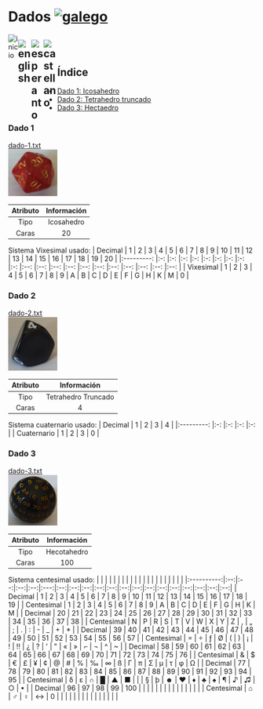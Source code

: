 # Dados [<img src="https://raw.githubusercontent.com/Ran-n/svgs/main/bandeiras/nacións/gz-0.svg" width="25" alt="galego" title="Galego">](dados_gz.md)

[<img align="left" src="https://github.com/Ran-n/media/blob/main/emojis/casa.svg" width="20" alt="inicio" title="Inicio">](https://github.com/Ran-n/aleatorio/blob/main/doc/readmes/readme_gz.md)

[<img align="left" src="https://raw.githubusercontent.com/Ran-n/svgs/main/bandeiras/nacións/en-0.svg" width="27" alt="english" title="English">](dados_en.md#)
[<img align="left" src="https://raw.githubusercontent.com/Ran-n/svgs/main/bandeiras/nacións/eo-0.svg" width="25" alt="esperanto" title="Esperanto">](dados_eo.md)
[<img align="left" src="https://raw.githubusercontent.com/Ran-n/svgs/main/bandeiras/nacións/cas-0.svg" width="28" alt="castellano" title="Castellano">](dados_cas.md)
<img align="center">
---

## Índice
- [Dado 1: Icosahedro](dados_gz.md#dado-1)
- [Dado 2: Tetrahedro truncado](dados_Gz.md#dado-2)
- [Dado 3: Hectaedro](dados_gz.md#dado-3)

### Dado 1
[dado-1.txt](https://github.com/Ran-n/aleatorio/blob/main/src/dados/dado-1.txt)  
<img src="https://github.com/Ran-n/aleatorio/blob/main/media/dados/dado-1.jpg" width="100" alt="Imaxe do dado 1" title="Dado 1">  

| Atributo  | Información   |
|:--------: |:-----------:  |
|   Tipo    |  Icosahedro   |
|   Caras   |      20       |

Sistema Vixesimal usado:
|  Decimal      | 1     | 2     | 3     | 4     | 5     | 6     | 7     | 8     | 9     | 10    | 11    | 12    | 13    | 14    | 15    | 16    | 17    | 18    | 19    | 20    |
|:---------:    |:-:    |:-:    |:-:    |:-:    |:-:    |:-:    |:-:    |:-:    |:-:    |:--:   |:--:   |:--:   |:--:   |:--:   |:--:   |:--:   |:--:   |:--:   |:--:   |:--:   |
| Vixesimal     | 1     | 2     | 3     | 4     | 5     | 6     | 7     | 8     | 9     |  A    |  B    |  C    |  D    |  E    |  F    |  G    |  H    |  K    |  M    |  0    |

### Dado 2
[dado-2.txt](https://github.com/Ran-n/aleatorio/blob/main/src/dados/dado-2.txt)  
<img src="https://github.com/Ran-n/aleatorio/blob/main/media/dados/dado-2.jpg" width="100" alt="Imaxe do dado 2" title="Dado 2">

| Atributo  | Información            |
|:--------: |:-----------:           |
|   Tipo    |  Tetrahedro Truncado   |
|   Caras   |      4                 |

Sistema cuaternario usado:
|  Decimal      | 1     | 2     | 3     | 4     |
|:---------:    |:-:    |:-:    |:-:    |:-:    |
| Cuaternario   | 1     | 2     | 3     | 0     |

### Dado 3
[dado-3.txt](https://github.com/Ran-n/aleatorio/blob/main/src/dados/dado-3.txt)  
<img src="https://github.com/Ran-n/aleatorio/blob/main/media/dados/dado-3.jpg" width="100" alt="Imaxe do dado 3" title="Dado 3">

| Atributo  | Información     |
|:--------: |:-----------:    |
|   Tipo    |  Hecotahedro    |
|   Caras   |      100        |

Sistema centesimal usado:
|            |    |    |    |    |     |    |    |    |    |    |    |    |    |    |    |    |    |    |    |
|:----------:|:--:|:--:|:--:|:--:|:---:|:--:|:--:|:--:|:--:|:--:|:--:|:--:|:--:|:--:|:--:|:--:|:--:|:--:|:--:|
|   Decimal  |  1 |  2 |  3 |  4 |  5  |  6 |  7 |  8 |  9 | 10 | 11 | 12 | 13 | 14 | 15 | 16 | 17 | 18 | 19 |
| Centesimal |  1 |  2 |  3 |  4 |  5  |  6 |  7 |  8 |  9 |  A |  B |  C |  D |  E |  F |  G |  H |  K |  M |
|   Decimal  | 20 | 21 | 22 | 23 |  24 | 25 | 26 | 27 | 28 | 29 | 30 | 31 | 32 | 33 | 34 | 35 | 36 | 37 | 38 |
| Centesimal |  N |  P |  R |  S |  T  |  V |  W |  X |  Y |  Z |  , |  „ |  ; |  . |  : |  - |  _ |  + |  * |
|   Decimal  | 39 | 40 | 41 | 42 |  43 | 44 | 45 | 46 | 47 | 48 | 49 | 50 | 51 | 52 | 53 | 54 | 55 | 56 | 57 |
| Centesimal |  = |  ÷ |  ƒ |  Ø |  (  |  ) |  ¡ |  ! |  ‼ |  ¿ |  ? |  ' |  " |  « |  » |  ⌐ |  ¬ |  ^ |  ~ |
|   Decimal  | 58 | 59 | 60 | 61 |  62 | 63 | 64 | 65 | 66 | 67 | 68 | 69 | 70 | 71 | 72 | 73 | 74 | 75 | 76 |
| Centesimal |  & |  $ |  € |  £ |  ¥  |  ¢ |  @ |  # |  % |  ‰ |  ∞ |  ß |  Γ |  π |  Σ |  µ |  τ |  φ |  Ω |
|   Decimal  | 77 | 78 | 79 | 80 |  81 | 82 | 83 | 84 | 85 | 86 | 87 | 88 | 89 | 90 | 91 | 92 | 93 | 94 | 95 |
| Centesimal |  δ |  ε |  ∩ |  █ |  ▲  |  ■ | \| |  § |  þ |  ☻ |  ♥ |  ♦ |  ♣ |  ♠ |  ¶ |  ♪ |  ♫ |  ○ |  • |
|   Decimal  | 96 | 97 | 98 | 99 | 100 |    |    |    |    |    |    |    |    |    |    |    |    |    |    |
| Centesimal |  ⌂ |  ♂ |  ♀ |  ↔ |  0  |    |    |    |    |    |    |    |    |    |    |    |    |    |    |
